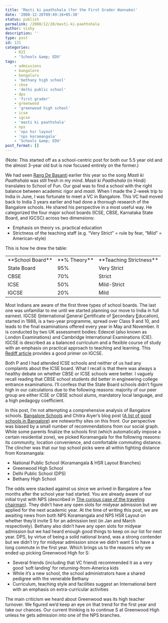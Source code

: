 ```yaml
---
title: 'Masti ki paathshala (for the First Grader Wannabe)'
date: '2008-12-28T09:49:16+05:30'
status: publish
permalink: /2008/12/28/masti-ki-paathshala
author: vishy
description: ''
type: post
id: 131
categories: 
    - R2I
    - 'Schools &amp; EDU'
tags:
    - admissions
    - bangalore
    - bengaluru
    - 'bethany high school'
    - cbse
    - 'delhi public school'
    - dps
    - 'first grader'
    - greenwood
    - 'greenwood high school'
    - icse
    - igcse
    - 'masti ki paathshala'
    - nps
    - 'nps hsr layout'
    - 'nps koramangala'
    - 'Schools &amp; EDU'
post_format: []
---
```

(Note: This started off as a school-centric post for both our 5.5 year old and the almost 3-year old but is now focused entirely on the former.)

We had seen [Rang De Basanti](http://www.imdb.com/title/tt0405508/) earlier this year so the song *Masti ki Paathshala* was still fresh in my mind. *Masti ki Paathshala* (in Hindi) translates to School of Fun. Our goal was to find a school with the right balance between academic rigor and *masti*. When I made the 2-week trip to India in June, I was fortunate to meet a VC in Bangalore. This VC had moved back to India 3 years earlier and had done a thorough research of the Bangalore schools. He shared his perspective in a most useful way. He categorized the four major school boards (ICSE, CBSE, Karnataka State Board, and IGCSC) across two dimensions:

- Emphasis on theory vs. practical education
- Strictness of the teaching staff (e.g. “Very Strict” = rule by fear, “Mild” = American-style)

This is how he drew the table:

<table border="0"><tbody><tr><td>**School Board**</td><td>**% Theory**</td><td>**Teaching Strictness**</td></tr><tr><td>State Board</td><td>95%</td><td>Very Strict</td></tr><tr><td>CBSE</td><td>70%</td><td>Strict</td></tr><tr><td>ICSE</td><td>50%</td><td>Mild-Strict</td></tr><tr><td>IGCSE</td><td>20%</td><td>Mild</td></tr></tbody></table>

Most Indians are aware of the first three types of school boards. The last one was unfamiliar to me until we started planning our move to India in full earnest. IGCSE (<span style="text-decoration:underline;">I</span>nternational <span style="text-decoration:underline;">G</span>eneral <span style="text-decoration:underline;">C</span>ertificate of <span style="text-decoration:underline;">S</span>econdary <span style="text-decoration:underline;">E</span>ducation), started in 1988, is a two-year programme, spread over Class 9 and 10, and leads to the final examinations offered every year in May and November. It is conducted by two UK assessment bodies: Edexcel (also known as London Examinations) and Cambridge International Examinations (CIE). IGCSE is described as a balanced curriculum and a flexible course of study with an emphasis on practical approach to teaching and learning. This [Rediff article](http://www.rediff.com/getahead/2005/jan/31igcse.htm) provides a good primer on IGCSE.

Both P and I had attended ICSE schools and neither of us had any complaints about the ICSE board. What I recall is that there was always a healthy debate on whether CBSE or ICSE schools were better. I vaguely recall reading that CBSE school students did better in engineering college entrance examinations. I’ll confess that the State Board schools didn’t figure high in our calculations due to the following reasons: majority of our peer group are either ICSE or CBSE school alums, mandatory local language, and a high pedagogy coefficient.

In this post, I’m not attempting a comprehensive analysis of Bangalore schools. [Bangalore Schools](http://www.bangaloreschools.net) and Chitra Aiyer’s blog post ([A list of good schools in Bangalore](http://r2blore.blogspot.com/2007/02/list-of-good-schools-in-bangalore.html)) are noteworthy sites on this front. Our perspective was biased by a small number of recommendations from our social graph. While some parents finalize the schools first (which automatically impose a certain residential zone), we picked Koramangala for the following reasons: its community, location convenience, and comfortable commuting distance. The clincher was that our top school picks were all within fighting distance from Koramangala:

- National Public School (Koramangala &amp; HSR Layout Branches)
- Greenwood High School
- Delhi Public School (DPS)
- Bethany High School

The odds were stacked against us since we arrived in Bangalore a few months after the school year had started. You are already aware of our initial tryst with NPS (described in [The curious case of the traveling chairman](http://ulaar.wordpress.com/2008/10/16/the-curious-case-of-the-traveling-chairman/)). They didn’t have any open slots for midyear admission but we applied for the next academic year. At the time of writing this post, we are awaiting news from both NPS Koramangala and NPS HSR Layout on whether they’d invite S for an admission test (in Jan and March respectively). Bethany also didn’t have any open slots for midyear admission but we had heard enough good things to keep on our list for next year. DPS, by virtue of being a solid national brand, was a strong contender but we didn’t try for midyear admission since we didn’t want S to have a long commute in the first year. Which brings us to the reasons why we ended up picking Greenwood High for S:

- Several friends (including that VC friend) recommended it as a very good ‘soft landing’ for returning-from-America kids
- While it’s a new school, the school administrators have a shared pedigree with the venerable Bethany
- Curriculum, teaching style and facilities suggest an International bent with an emphasis on extra-curricular activities

The main criticism we heard about Greenwood was its high teacher turnover. We figured we’d keep an eye on that trend for the first year and take our chances. Our current thinking is to continue S at Greenwood High unless he gets admission into one of the NPS branches.